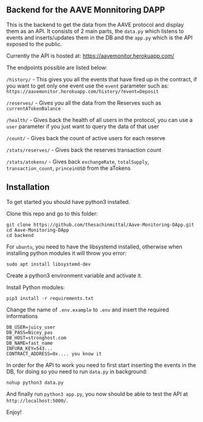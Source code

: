 ## Backend for the AAVE Monnitoring DAPP

This is the backend to get the data from the AAVE protocol and display them as an API. It consists of 2 main parts, the `data.py` which listens to events and inserts/updates them in the DB and the `app.py` which is the API exposed to the public.

Currently the API is hosted at: https://aavemonitor.herokuapp.com/

The endpoints possible are listed below:

`/history/` - This gives you all the events that have fired up in the contract, if you want to get only one event use the `event` parameter such as: `https://aavemonitor.herokuapp.com/history/?event=Deposit`

`/reserves/` - Gives you all the data from the Reserves such as `currentATokenBalance`

`/health/` - Gives back the health of all users in the protocol, you can use a `user` parameter if you just want to query the data of that user

`/count/` - Gives back the count of active users for each reserve

`/stats/reserves/` - Gives back the reserves transaction count

`/stats/atokens/` - Gives back `exchangeRate`, `totalSupply`, `transaction_count`, `princeinUSD` from the aTokens


## Installation

To get started you should have python3 installed.

Clone this repo and go to this folder: 

```
git clone https://github.com/thesachinmittal/Aave-Monitoring-DApp.git
cd Aave-Monitoring-DApp
cd backend 
```

For `ubuntu`, you need to have the libsystemd installed, otherwise when installing python modules it will throw you error:

`sudo apt install libsystemd-dev`

Create a python3 environment variable and activate it.

Install Python modules:

`pip3 install -r requirements.txt`

Change the name of `.env.example` to `.env` and insert the required informations

```
DB_USER=juicy_user
DB_PASS=Nicey_pas
DB_HOST=stronghost.com
DB_NAME=fast_name
INFURA_KEY=543...
CONTRACT_ADDRESS=0x.... you know it
```

In order for the API to work you need to first start inserting the events in the DB, for doing so you need to run `data.py` in background: 

`nohup python3 data.py`

And finally run `python3 app.py`, you now should be able to test the API at `http://localhost:5000/`.

Enjoy!
